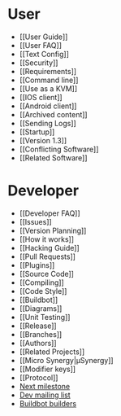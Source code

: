 # User

* [[User Guide]]
* [[User FAQ]]
* [[Text Config]]
* [[Security]]
* [[Requirements]]
* [[Command line]]
* [[Use as a KVM]]
* [[IOS client]]
* [[Android client]]
* [[Archived content]]
* [[Sending Logs]]
* [[Startup]]
* [[Version 1.3]]
* [[Conflicting Software]]
* [[Related Software]]

# Developer

* [[Developer FAQ]]
* [[Issues]]
* [[Version Planning]]
* [[How it works]]
* [[Hacking Guide]]
* [[Pull Requests]]
* [[Plugins]]
* [[Source Code]]
* [[Compiling]]
* [[Code Style]]
* [[Buildbot]]
* [[Diagrams]]
* [[Unit Testing]]
* [[Release]]
* [[Branches]]
* [[Authors]]
* [[Related Projects]]
* [[Micro Synergy|μSynergy]]
* [[Modifier keys]]
* [[Protocol]]
* [Next milestone](https://github.com/symless/synergy/issues?q=milestone%3Anext)
* [Dev mailing list](http://groups.google.com/group/synergy-dev)
* [Buildbot builders](http://buildbot.synergy-project.org/builders)